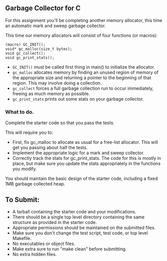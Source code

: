 
## Garbage Collector for C

For this assignment you'll be completing another memory allocator, this time an
automatic mark and sweep garbage collector.

This time our memory allocators will consist of four functions (or macros):

```
(macro) GC_INIT();
void* gc_malloc(size_t bytes);
void gc_collect();
void gc_print_stats();
```

 * ```GC_INIT()``` must be called first thing in main() to initialize the
   allocator.
 * ```gc_malloc``` allocates memory by finding an unused
   region of memory of the appropriate size and returning a
   pointer to the beginning of that region. This may involve
   doing a collection.
 * ```gc_collect``` forces a full garbage collection run to occur immediately,
   freeing as much memory as possible.
 * ```gc_print_stats``` prints out some stats on your garbage collector.

### What to do.

Complete the starter code so that you pass the tests.

This will require you to:

 * First, fix gc_malloc to allocate as usual for a free-list allocator. This
   will get you passing about half the tests.
 * Implement the appropriate logic for a mark and sweep collector.
 * Correctly track the stats for gc\_print\_stats. The code for this is mostly
   in place, but make sure you update the stats appropriately in the functions
   you modify.

You should maintain the basic design of the starter code, including a fixed 1MB
garbage collected heap.

## To Submit:

 - A tarball containing the starter code and your modifications.
 - There should be a single top level directory containing the same structure
   as provided in the starter code.
 - Appropriate permissions should be maintained on the submitted files.
 - Make sure you don't change the test script, test code, or top level Makefile.
 - No executables or object files.
 - Make extra sure to run "make clean" before submitting.
 - No extra hidden files.


  


